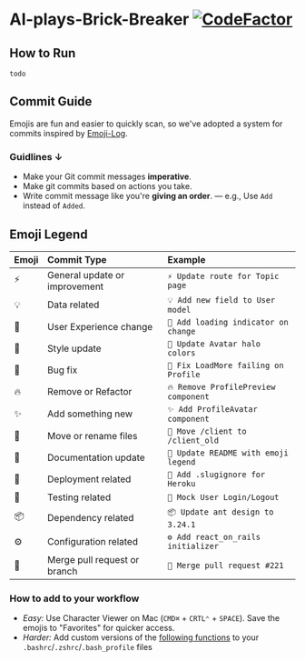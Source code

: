 # AI-plays-Brick-Breaker [![CodeFactor](https://www.codefactor.io/repository/github/alihaiderrizvi/ai-plays-brick-breaker/badge)](https://www.codefactor.io/repository/github/alihaiderrizvi/ai-plays-brick-breaker)


## How to Run
```
todo
```


## Commit Guide
Emojis are fun and easier to quickly scan, so we've adopted a system for commits inspired by [Emoji-Log](https://github.com/ahmadawais/Emoji-Log).

### Guidlines ↓

- Make your Git commit messages **imperative**.
- Make git commits based on actions you take.
- Write commit message like you're **giving an order**.
  — e.g., Use `Add` instead of `Added`.

## Emoji Legend

| Emoji | Commit Type | Example |
| :-- | :-- | :-- |
| ⚡️ | General update or improvement | `⚡️ Update route for Topic page` |
| 💡 | Data related | `💡 Add new field to User model` |
| 💫 | User Experience change | `💫 Add loading indicator on change` |
| 🎨 | Style update | `🎨 Update Avatar halo colors` |
| 🐞 | Bug fix | `🐞 Fix LoadMore failing on Profile` |
| 🔥 | Remove or Refactor | `🔥 Remove ProfilePreview component` |
| ✨ | Add something new | `✨ Add ProfileAvatar component` |
| 🚚 | Move or rename files | `🚚 Move /client to /client_old` |
| 📖 | Documentation update | `📖 Update README with emoji legend` |
| 🚀 | Deployment related | `🚀 Add .slugignore for Heroku` |
| 🤖 | Testing related | `🤖 Mock User Login/Logout` |
| 📦 | Dependency related | `📦 Update ant design to 3.24.1` |
| ⚙️ | Configuration related | `⚙️ Add react_on_rails initializer` |
| 🔗 | Merge pull request or branch | `🔗 Merge pull request #221` |

### How to add to your workflow
- _Easy:_ Use Character Viewer on Mac (`CMD⌘` + `CRTL⌃` + `SPACE`). Save the emojis to "Favorites" for quicker access.
- _Harder:_ Add custom versions of the [following functions](https://github.com/ahmadawais/Emoji-Log#the-workflow--meanings) to your `.bashrc`/`.zshrc`/`.bash_profile` files
